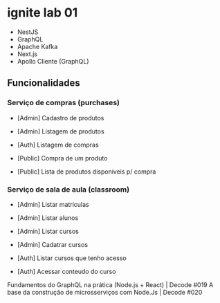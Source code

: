 # ignite lab 01

- NestJS
- GraphQL
- Apache Kafka
- Next.js
- Apollo Cliente (GraphQL)

## Funcionalidades

### Serviço de compras (purchases)

- [Admin] Cadastro de produtos
- [Admin] Listagem de produtos

- [Auth] Listagem de compras

- [Public] Compra de um produto
- [Public] Lista de produtos disponíveis p/ compra

### Serviço de sala de aula (classroom)

- [Admin] Listar matrículas
- [Admin] Listar alunos
- [Admin] Listar cursos
- [Admin] Cadatrar cursos

- [Auth] Listar cursos que tenho acesso
- [Auth] Acessar conteudo do curso

Fundamentos do GraphQL na prática (Node.js + React) | Decode #019
A base da construção de microsserviços com Node.Js | Decode #020
